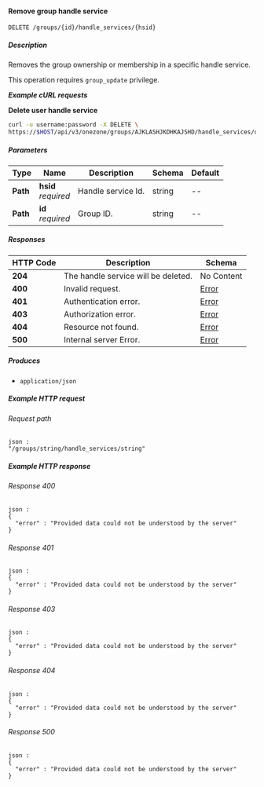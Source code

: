 
<a name="remove_group_handle_service"></a>
#### Remove group handle service
```
DELETE /groups/{id}/handle_services/{hsid}
```


##### Description
Removes the group ownership or membership in a specific handle service.

This operation requires `group_update` privilege.

***Example cURL requests***

**Delete user handle service**
```bash
curl -u username:password -X DELETE \
https://$HOST/api/v3/onezone/groups/AJKLASHJKDHKAJSHD/handle_services/oOVF-KrO1P6rpA0LFgNVI8NxuhxyQMUnrYzjAnKiyAY
```


##### Parameters

|Type|Name|Description|Schema|Default|
|---|---|---|---|---|
|**Path**|**hsid**  <br>*required*|Handle service Id.|string|--|
|**Path**|**id**  <br>*required*|Group ID.|string|--|


##### Responses

|HTTP Code|Description|Schema|
|---|---|---|
|**204**|The handle service will be deleted.|No Content|
|**400**|Invalid request.|[Error](../definitions/Error.md#error)|
|**401**|Authentication error.|[Error](../definitions/Error.md#error)|
|**403**|Authorization error.|[Error](../definitions/Error.md#error)|
|**404**|Resource not found.|[Error](../definitions/Error.md#error)|
|**500**|Internal server Error.|[Error](../definitions/Error.md#error)|


##### Produces

* `application/json`


##### Example HTTP request

###### Request path
```
json :
"/groups/string/handle_services/string"
```


##### Example HTTP response

###### Response 400
```
json :
{
  "error" : "Provided data could not be understood by the server"
}
```


###### Response 401
```
json :
{
  "error" : "Provided data could not be understood by the server"
}
```


###### Response 403
```
json :
{
  "error" : "Provided data could not be understood by the server"
}
```


###### Response 404
```
json :
{
  "error" : "Provided data could not be understood by the server"
}
```


###### Response 500
```
json :
{
  "error" : "Provided data could not be understood by the server"
}
```



